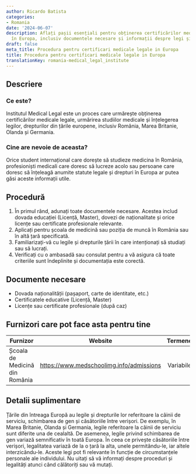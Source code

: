 ```yaml
---
author: Ricardo Batista
categories:
- Romania
date: '2024-06-07'
description: Aflați pașii esențiali pentru obținerea certificărilor medicale legale
  în Europa, inclusiv documentele necesare și informații despre legi și drepturi locale.
draft: false
meta_title: Procedura pentru certificari medicale legale in Europa
title: Procedura pentru certificari medicale legale in Europa
translationKey: romania-medical_legal_institute
---
```



## Descriere
### Ce este?
Institutul Medical Legal este un proces care urmărește obținerea certificărilor medicale legale, urmărirea studiilor medicale și înțelegerea legilor, drepturilor din țările europene, inclusiv România, Marea Britanie, Olanda și Germania.
### Cine are nevoie de aceasta?
Orice student internațional care dorește să studieze medicina în România, profesioniști medicali care doresc să lucreze acolo sau persoane care doresc să înțeleagă anumite statute legale și drepturi în Europa ar putea găsi aceste informații utile.

## Procedură
1. În primul rând, adunați toate documentele necesare. Acestea includ dovada educației (Licență, Master), dovezi de naționalitate și orice licențe sau certificate profesionale relevante.
2. Aplicați pentru școala de medicină sau poziția de muncă în România sau în altă țară specificată.
3. Familiarizați-vă cu legile și drepturile țării în care intenționați să studiați sau să lucrați.
4. Verificați cu o ambasadă sau consulat pentru a vă asigura că toate criteriile sunt îndeplinite și documentația este corectă.

## Documente necesare
* Dovada naționalității (pașaport, carte de identitate, etc.)
* Certificatele educative (Licență, Master)
* Licențe sau certificate profesionale (după caz)

## Furnizori care pot face asta pentru tine

| Furnizor        |     Website     |     Termene    |       Cost      |
| --------------- | --------------- |  :-------------: | :-------------: |
| Școala de Medicină din România      | https://www.medschoolimg.info/admissions  |      Variabile      | Contactați pentru tarife       |

## Detalii suplimentare
Țările din întreaga Europă au legile și drepturile lor referitoare la câinii de serviciu, schimbarea de gen și căsătoriile între verișori. De exemplu, în Marea Britanie, Olanda și Germania, legile referitoare la câinii de serviciu sunt diferite una de cealaltă. De asemenea, legile privind schimbarea de gen variază semnificativ în toată Europa. În ceea ce privește căsătoriile între verișori, legalitatea variază de la o țară la alta, unele permitându-le, iar altele interzicându-le. Aceste legi pot fi relevante în funcție de circumstanțele personale ale individului. Nu uitați să vă informați despre proceduri și legalități atunci când călătoriți sau vă mutați.